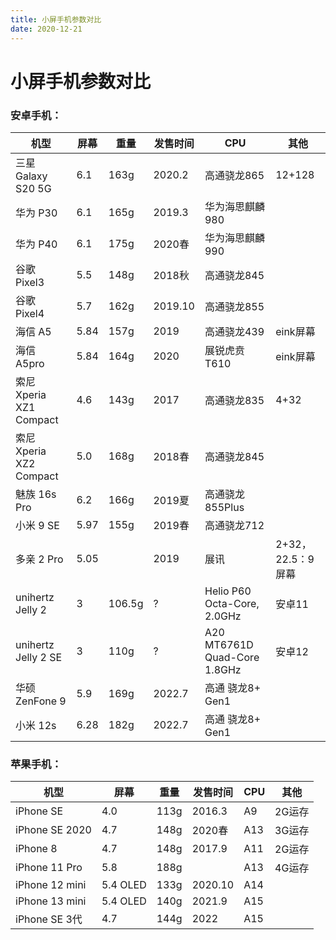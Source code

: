 ```yaml
---
title: 小屏手机参数对比
date: 2020-12-21
---
```


# 小屏手机参数对比

### 安卓手机：

| 机型                    | 屏幕 | 重量 | 发售时间 | CPU             | 其他               |
| ----------------------- | ---- | ---- | -------- | --------------- | ------------------ |
| 三星 Galaxy S20 5G      | 6.1  | 163g | 2020.2   | 高通骁龙865     | 12+128             |
| 华为 P30                | 6.1  | 165g | 2019.3   | 华为海思麒麟980 |                    |
| 华为 P40                | 6.1  | 175g | 2020春   | 华为海思麒麟990 |                    |
| 谷歌 Pixel3             | 5.5  | 148g | 2018秋   | 高通骁龙845     |                    |
| 谷歌 Pixel4             | 5.7  | 162g | 2019.10  | 高通骁龙855     |                    |
| 海信 A5                 | 5.84 | 157g | 2019     | 高通骁龙439     | eink屏幕           |
| 海信 A5pro              | 5.84 | 164g | 2020     | 展锐虎贲T610    | eink屏幕           |
| 索尼 Xperia XZ1 Compact | 4.6  | 143g | 2017     | 高通骁龙835     | 4+32               |
| 索尼 Xperia XZ2 Compact | 5.0  | 168g | 2018春   | 高通骁龙845     |                    |
| 魅族 16s Pro            | 6.2  | 166g | 2019夏   | 高通骁龙855Plus |                    |
| 小米 9 SE               | 5.97 | 155g | 2019春   | 高通骁龙712     |                    |
| 多亲 2 Pro              | 5.05 |      | 2019     | 展讯           |  2+32，22.5：9 屏幕 |
| unihertz Jelly 2            | 3 |    106.5g  |   ?    |    Helio P60 Octa-Core, 2.0GHz       | 安卓11 |
| unihertz Jelly 2  SE        | 3 |   110g  |   ?    |     A20 MT6761D Quad-Core 1.8GHz    | 安卓12 |
| 华硕ZenFone 9              | 5.9 |    169g  | 2022.7    | 高通 骁龙8+ Gen1            |    |
| 小米 12s              | 6.28| 182g | 2022.7   | 高通 骁龙8+ Gen1   |            |

### 苹果手机：

| 机型           | 屏幕     | 重量 | 发售时间 | CPU  | 其他   |
| -------------- | -------- | ---- | -------- | ---- | ------ |
| iPhone  SE     | 4.0      | 113g | 2016.3   | A9   | 2G运存 |
| iPhone SE 2020 | 4.7      | 148g | 2020春   | A13  | 3G运存 |
| iPhone 8       | 4.7      | 148g | 2017.9   | A11  | 2G运存 |
| iPhone 11 Pro  | 5.8      | 188g |          | A13  | 4G运存 |
| iPhone 12 mini | 5.4 OLED | 133g | 2020.10  | A14  |        |
| iPhone 13 mini | 5.4 OLED | 140g | 2021.9  | A15 |        |
| iPhone SE 3代 | 4.7 | 144g | 2022 | A15 |        |
